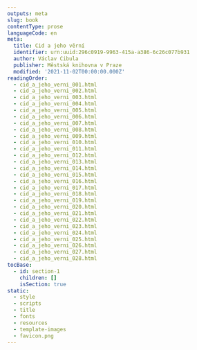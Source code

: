 ```yaml
---
outputs: meta
slug: book
contentType: prose
languageCode: en
meta:
  title: Cid a jeho věrní
  identifier: urn:uuid:296c0919-9963-415a-a386-6c26c077b931
  author: Václav Cibula
  publisher: Městská knihovna v Praze
  modified: '2021-11-02T00:00:00.000Z'
readingOrder:
  - cid_a_jeho_verni_001.html
  - cid_a_jeho_verni_002.html
  - cid_a_jeho_verni_003.html
  - cid_a_jeho_verni_004.html
  - cid_a_jeho_verni_005.html
  - cid_a_jeho_verni_006.html
  - cid_a_jeho_verni_007.html
  - cid_a_jeho_verni_008.html
  - cid_a_jeho_verni_009.html
  - cid_a_jeho_verni_010.html
  - cid_a_jeho_verni_011.html
  - cid_a_jeho_verni_012.html
  - cid_a_jeho_verni_013.html
  - cid_a_jeho_verni_014.html
  - cid_a_jeho_verni_015.html
  - cid_a_jeho_verni_016.html
  - cid_a_jeho_verni_017.html
  - cid_a_jeho_verni_018.html
  - cid_a_jeho_verni_019.html
  - cid_a_jeho_verni_020.html
  - cid_a_jeho_verni_021.html
  - cid_a_jeho_verni_022.html
  - cid_a_jeho_verni_023.html
  - cid_a_jeho_verni_024.html
  - cid_a_jeho_verni_025.html
  - cid_a_jeho_verni_026.html
  - cid_a_jeho_verni_027.html
  - cid_a_jeho_verni_028.html
tocBase:
  - id: section-1
    children: []
    isSection: true
static:
  - style
  - scripts
  - title
  - fonts
  - resources
  - template-images
  - favicon.png
---
```

